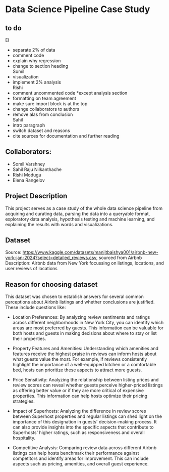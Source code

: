 # Data Science Pipeline Case Study

## to do
El
 - separate 2% of data
 - comment code
 - explain why regression
 - change to section heading\
Somil
 - visualization
 - implement 2% analysis\
Rishi
 - comment uncommented code *except analysis section
 - formatting on team agreement
 - make sure import block is at the top
 - change collaborators to authors
 - remove alas from conclusion\
Sahil
 - intro paragraph
 - switch dataset and reasons
 - cite sources for documentation and further reading


## Collaborators:
- Somil Varshney
- Sahil Raju Nilkanthache
- Rishi Modugu
- Elena Rangelov

## Project Description
This project serves as a case study of the whole data science pipeline from acquiring and curating data, parsing the data into a queryable format, exploratory data analysis, hypothesis testing and machine learning, and explaining the results with words and visualizations.

## Dataset
Source: https://www.kaggle.com/datasets/manjitbaishya001/airbnb-new-york-jan-2024?select=detailed_reviews.csv, sourced from Airbnb
Description: Airbnb data from New York focussing on listings, locations, and user reviews of locations

## Reason for choosing dataset
This dataset was chosen to establish answers for several common perceptions about Airbnb listings and whether conclusions are justified. These include questions like:

- Location Preferences: By analyzing review sentiments and ratings across different neighborhoods in New York City, you can identify which areas are most preferred by guests. This information can be valuable for both hosts and guests in making decisions about where to stay or list their properties.

- Property Features and Amenities: Understanding which amenities and features receive the highest praise in reviews can inform hosts about what guests value the most. For example, if reviews consistently highlight the importance of a well-equipped kitchen or a comfortable bed, hosts can prioritize these aspects to attract more guests.

- Price Sensitivity: Analyzing the relationship between listing prices and review scores can reveal whether guests perceive higher-priced listings as offering better value or if they are more critical of expensive properties. This information can help hosts optimize their pricing strategies.

- Impact of Superhosts: Analyzing the difference in review scores between Superhost properties and regular listings can shed light on the importance of this designation in guests' decision-making process. It can also provide insights into the specific aspects that contribute to Superhosts' higher ratings, such as responsiveness and overall hospitality.

- Competitive Analysis: Comparing review data across different Airbnb listings can help hosts benchmark their performance against competitors and identify areas for improvement. This can include aspects such as pricing, amenities, and overall guest experience.
